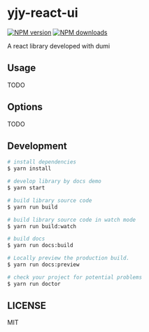 # yjy-react-ui

[![NPM version](https://img.shields.io/npm/v/yjy-react-ui.svg?style=flat)](https://npmjs.org/package/yjy-react-ui)
[![NPM downloads](http://img.shields.io/npm/dm/yjy-react-ui.svg?style=flat)](https://npmjs.org/package/yjy-react-ui)

A react library developed with dumi

## Usage

TODO

## Options

TODO

## Development

```bash
# install dependencies
$ yarn install

# develop library by docs demo
$ yarn start

# build library source code
$ yarn run build

# build library source code in watch mode
$ yarn run build:watch

# build docs
$ yarn run docs:build

# Locally preview the production build.
$ yarn run docs:preview

# check your project for potential problems
$ yarn run doctor
```

## LICENSE

MIT
